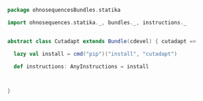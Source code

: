 
```scala
package ohnosequencesBundles.statika

import ohnosequences.statika._, bundles._, instructions._


abstract class Cutadapt extends Bundle(cdevel) { cutadapt =>

  lazy val install = cmd("pip")("install", "cutadapt")

  def instructions: AnyInstructions = install



}

```




[main/scala/cutadapt.scala]: cutadapt.scala.md